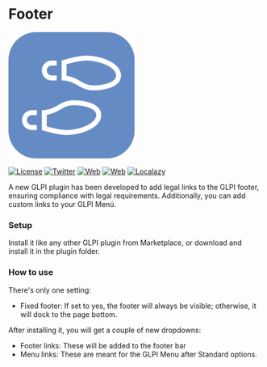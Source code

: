 # Footer

<img src="https://raw.githubusercontent.com/ticgal/footer/multimedia/footer.png" alt="Footer Logo" height="250px" width="250px" class="js-lazy-loaded">

[![License](https://img.shields.io/badge/License-GNU%20AGPLv3-blue.svg?style=flat-square)](https://github.com/ticgal/footer/blob/master/LICENSE)
[![Twitter](https://img.shields.io/badge/Twitter-TICGAL-blue.svg?style=flat-square)](https://twitter.com/ticgalcom)
[![Web](https://img.shields.io/badge/Web-TICGAL-blue.svg?style=flat-square)](https://tic.gal/)
[![Web](https://img.shields.io/badge/Web-Footer-blue.svg?style=flat-square)](https://tic.gal/glpi/glpi-plugins/footer/)
[![Localazy](https://img.shields.io/badge/Translate-Localazy-cyan)](https://localazy.com/p/footer#translations)


A new GLPI plugin has been developed to add legal links to the GLPI footer, ensuring compliance with legal requirements. Additionally, you can add custom links to your GLPI Menú.
### Setup
Install it like any other GLPI plugin from Marketplace, or download and install it in the plugin folder.
### How to use
There's only one setting:
* Fixed footer: If set to yes, the footer will always be visible; otherwise, it will dock to the page bottom. 

After installing it, you will get a couple of new dropdowns:
* Footer links: These will be added to the footer bar
* Menu links: These are meant for the GLPI Menu after Standard options.
